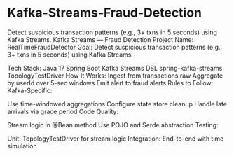 # Kafka-Streams-Fraud-Detection
Detect suspicious transaction patterns (e.g., 3+ txns in 5 seconds) using Kafka Streams.
Kafka Streams — Fraud Detection
Project Name: RealTimeFraudDetector
Goal:
Detect suspicious transaction patterns (e.g., 3+ txns in 5 seconds) using Kafka Streams.

Tech Stack:
Java 17
Spring Boot
Kafka Streams DSL
spring-kafka-streams
TopologyTestDriver
How It Works:
Ingest from transactions.raw
Aggregate by userId over 5-sec windows
Emit alert to fraud.alerts
Rules to Follow:
Kafka-Specific:

Use time-windowed aggregations
Configure state store cleanup
Handle late arrivals via grace period
Code Quality:

Stream logic in @Bean method
Use POJO and Serde abstraction
Testing:

Unit: TopologyTestDriver for stream logic
Integration: End-to-end with time simulation
